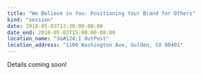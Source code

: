 ```yaml
---
title: "We Believe in You: Positioning Your Brand for Others"
kind: "session"
date: 2018-05-03T13:30:00-08:00
date_end: 2018-05-03T15:00:00-08:00
location_name: "S&#124;I OutPost"
location_address: "1100 Washington Ave, Golden, CO 80401"
---
```


Details coming soon!

